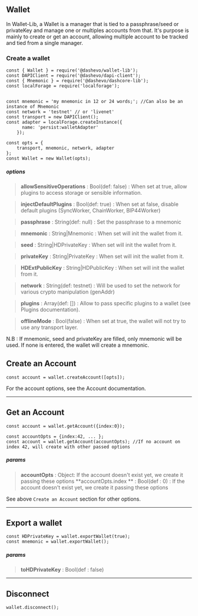 ## Wallet

In Wallet-Lib, a Wallet is a manager that is tied to a passphrase/seed or privateKey and manage one or multiples accounts from that. 
It's purpose is mainly to create or get an account, allowing multiple account to be tracked and tied from a single manager.  

### Create a wallet

```
const { Wallet } = require('@dashevo/wallet-lib');
const DAPIClient = require('@dashevo/dapi-client');
const { Mnemonic } = require('@dashevo/dashcore-lib');
const localForage = require('localforage');


const mnemonic = 'my mnemonic in 12 or 24 words;'; //Can also be an instance of Mnemonic
const network = 'testnet' // or 'livenet'
const transport = new DAPIClient();
const adapter = localForage.createInstance({
      name: 'persist:walletAdapter'
    });

const opts = {
    transport, mnemonic, network, adapter
};
const Wallet = new Wallet(opts);
```
##### options

> **allowSensitiveOperations** : Bool(def: false) : When set at true, allow plugins to access storage or sensible information. 

> **injectDefaultPlugins** : Bool(def: true) : When set at false, disable default plugins (SyncWorker, ChainWorker, BIP44Worker)

> **passphrase** : String(def: null) : Set the passphrase to a mnemonic

> **mnemonic** : String|Mnemonic : When set will init the wallet from it.

> **seed** : String|HDPrivateKey : When set will init the wallet from it.

> **privateKey** : String|PrivateKey : When set will init the wallet from it.

> **HDExtPublicKey** : String|HDPublicKey : When set will init the wallet from it.

> **network** : String(def: testnet) : Will be used to set the network for various crypto manipulation (genAddr)

> **plugins** : Array(def: []) : Allow to pass specific plugins to a wallet (see Plugins documentation).

> **offlineMode** : Bool(false) : When set at true, the wallet will not try to use any transport layer.

N.B : If mnemonic, seed and privateKey are filled, only mnemonic will be used. If none is entered, the wallet will create a mnemonic.

## Create an Account

```
const account = wallet.createAccount([opts]);
```

For the account options, see the Account documentation.

---

## Get an Account

```
const account = wallet.getAccount({index:0});

const accountOpts = {index:42, ... };
const account = wallet.getAccount(accountOpts); //If no account on index 42, will create with other passed options
```

##### params

> **accountOpts** : Object: If the account doesn't exist yet, we create it passing these options
> **accountOpts.index ** : Bool(def : 0) : If the account doesn't exist yet, we create it passing these options

See above `Create an Account` section for other options.

---

## Export a wallet

```
const HDPrivateKey = wallet.exportWallet(true);
const mnemonic = wallet.exportWallet();
```

##### params

> **toHDPrivateKey** : Bool(def : false) 

---

## Disconnect

```
wallet.disconnect();
```
